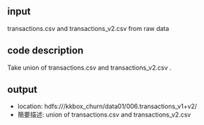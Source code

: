 ## input ##
transactions.csv and transactions_v2.csv from raw data 
 
## code description ##
Take union of transactions.csv and transactions_v2.csv .

## output ##
* location: hdfs:///kkbox_churn/data01/006.transactions_v1+v2/
* 簡要描述: union of transactions.csv and transactions_v2.csv

